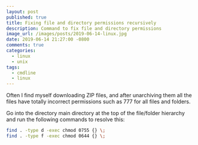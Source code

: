 ```yaml
---
layout: post
published: true
title: Fixing file and directory permissions recursively
description: Command to fix file and directory permissions
image_url: /images/posts/2019-06-14-linux.jpg
date: 2019-06-14 21:27:00 -0800
comments: true
categories:
  - linux
  - unix
tags:
  - cmdline
  - linux
---
```


Often I find myself downloading ZIP files, and after unarchiving them all the
files have totally incorrect permissions such as 777 for all files and folders.

Go into the directory main directory at the top of the file/folder hierarchy
and run the following commands to resolve this:
<!--more-->

```bash
find . -type d -exec chmod 0755 {} \;
find . -type f -exec chmod 0644 {} \;
```
